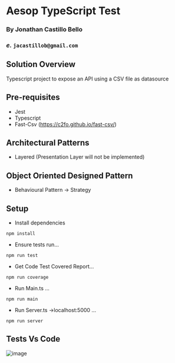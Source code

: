 # Aesop TypeScript Test 

### By Jonathan Castillo Bello
### _e._ `jacastillob@gmail.com`

## Solution Overview

Typescript project to expose an API using a CSV file as datasource 

## Pre-requisites

- Jest
- Typescript
- Fast-Csv (https://c2fo.github.io/fast-csv/)

## Architectural Patterns

-  Layered (Presentation Layer will not be implemented)

## Object Oriented Designed Pattern 

- Behavioural Pattern -> Strategy


## Setup

- Install dependencies 

```shell
npm install
```
- Ensure tests run...

```shell
npm run test
```
- Get Code Test Covered Report...

```shell
npm run coverage
```

- Run Main.ts ...

```shell
npm run main
```

- Run Server.ts ->localhost:5000 ...

```shell
npm run server
```
## Tests Vs Code

![image](https://user-images.githubusercontent.com/17581178/140029542-a8271d57-18c2-44d6-b326-5be418dfd292.png)


